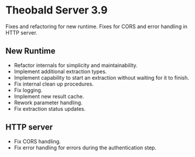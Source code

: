 # Theobald Server 3.9

Fixes and refactoring for new runtime. Fixes for CORS and error handling in HTTP server.

## New Runtime
- Refactor internals for simplicity and maintainability.
- Implement additional extraction types.
- Implement capability to start an extraction without waiting for it to finish.
- Fix internal clean up procedures.
- Fix logging.
- Implement new result cache.
- Rework parameter handling.
- Fix extraction status updates.

## HTTP server

- Fix CORS handling.
- Fix error handling for errors during the authentication step.

